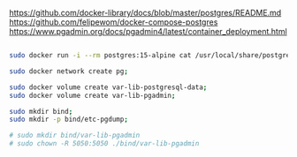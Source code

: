 https://github.com/docker-library/docs/blob/master/postgres/README.md
https://github.com/felipewom/docker-compose-postgres
https://www.pgadmin.org/docs/pgadmin4/latest/container_deployment.html

```bash

sudo docker run -i --rm postgres:15-alpine cat /usr/local/share/postgresql/postgresql.conf.sample > my-postgres.conf

sudo docker network create pg;

sudo docker volume create var-lib-postgresql-data;
sudo docker volume create var-lib-pgadmin;

sudo mkdir bind;
sudo mkdir -p bind/etc-pgdump;

# sudo mkdir bind/var-lib-pgadmin
# sudo chown -R 5050:5050 ./bind/var-lib-pgadmin

```
